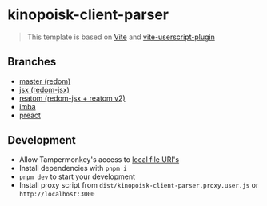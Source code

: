 # kinopoisk-client-parser

> This template is based on [Vite](https://vitejs.dev) and [vite-userscript-plugin](https://github.com/crashmax-dev/vite-userscript-plugin)

## Branches

- [master (redom)](https://github.com/crashmax-dev/kinopoisk-client-parser)
- [jsx (redom-jsx)](https://github.com/crashmax-dev/kinopoisk-client-parser/tree/jsx)
- [reatom (redom-jsx + reatom v2)](https://github.com/crashmax-dev/kinopoisk-client-parser/tree/reatom)
- [imba](https://github.com/crashmax-dev/kinopoisk-client-parser/tree/imba)
- [preact](https://github.com/crashmax-dev/kinopoisk-client-parser/tree/preact)

## Development

- Allow Tampermonkey's access to [local file URI's](https://tampermonkey.net/faq.php?ext=dhdg#Q204)
- Install dependencies with `pnpm i`
- `pnpm dev` to start your development
- Install proxy script from `dist/kinopoisk-client-parser.proxy.user.js` or `http://localhost:3000`

